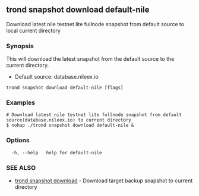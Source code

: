 ## trond snapshot download default-nile

Download latest nile testnet lite fullnode snapshot from default source to local current directory

### Synopsis

This will download the latest snapshot from the default source to the current directory.

 - Default source: database.nileex.io

```
trond snapshot download default-nile [flags]
```

### Examples

```
# Download latest nile testnet lite fullnode snapshot from default source(database.nileex.io) to current directory
$ nohup ./trond snapshot download default-nile &

```

### Options

```
  -h, --help   help for default-nile
```

### SEE ALSO

* [trond snapshot download](trond_snapshot_download.md)	 - Download target backup snapshot to current directory

